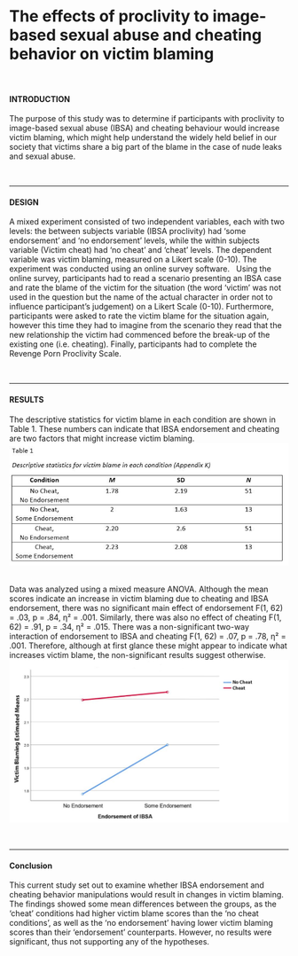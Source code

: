 # The effects of proclivity to image-based sexual abuse and cheating behavior on victim blaming 
&nbsp;
#### **INTRODUCTION**
The purpose of this study was to determine if participants with proclivity to image-based sexual abuse (IBSA) and cheating behaviour would increase victim blaming, which might help understand the widely held belief in our society that victims share a big part of the blame in the case of nude leaks and sexual abuse.

&nbsp;
***
#### **DESIGN**

A mixed experiment consisted of two independent variables, each with two levels: the between subjects variable (IBSA proclivity) had ‘some endorsement’ and ‘no endorsement’ levels, while the within subjects variable (Victim cheat) had ‘no cheat’ and ‘cheat’ levels. The dependent variable was victim blaming, measured on a Likert scale (0-10). The experiment was conducted using an online survey software.
&nbsp;
Using the online survey, participants had to read a scenario presenting an IBSA case and rate the blame of the victim for the situation (the word ‘victim’ was not used in the question but the name of the actual character in order not to influence participant’s judgement) on a Likert Scale (0-10). Furthermore, participants were asked to rate the victim blame for the situation again, however this time they had to imagine from the scenario they read that the new relationship the victim had commenced before the break-up of the existing one (i.e. cheating). Finally, participants had to complete the Revenge Porn Proclivity Scale.

&nbsp;
***
#### **RESULTS**
The descriptive statistics for victim blame in each condition are shown in Table 1. These numbers can indicate that IBSA endorsement and cheating are two factors that might increase victim blaming.
![](images/2.JPG)
&nbsp;

Data was analyzed using a mixed measure ANOVA. Although the mean scores indicate an increase in victim blaming due to cheating and IBSA endorsement, there was no significant main effect of endorsement F(1, 62) = .03, p = .84, η² = .001. Similarly, there was also no effect of cheating F(1, 62) = .91, p = .34, η² = .015. There was a non-significant two-way interaction of endorsement to IBSA and cheating F(1, 62) = .07, p = .78, η² = .001. Therefore, although at first glance these might appear to indicate what increases victim blame, the non-significant results suggest otherwise.
&nbsp;
&nbsp;
![](images/1.JPG)


&nbsp;
***
#### **Conclusion**
This current study set out to examine whether IBSA endorsement and cheating behavior manipulations would result in changes in victim blaming. The findings showed some mean differences between the groups, as the ‘cheat’ conditions had higher victim blame scores than the ‘no cheat conditions’, as well as the ‘no endorsement’ having lower victim blaming scores than their ‘endorsement’ counterparts. However, no results were significant, thus not supporting any of the hypotheses. 
